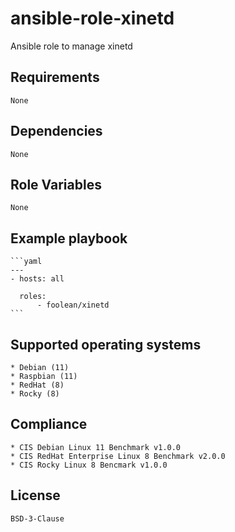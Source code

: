 # ansible-role-xinetd

Ansible role to manage xinetd


## Requirements

    None


## Dependencies

    None


## Role Variables

    None


## Example playbook

    ```yaml
    ---
    - hosts: all

      roles:
          - foolean/xinetd
    ```


## Supported operating systems

    * Debian (11)
    * Raspbian (11)
    * RedHat (8)
    * Rocky (8)


## Compliance

    * CIS Debian Linux 11 Benchmark v1.0.0
    * CIS RedHat Enterprise Linux 8 Benchmark v2.0.0
    * CIS Rocky Linux 8 Bencmark v1.0.0


## License

    BSD-3-Clause
